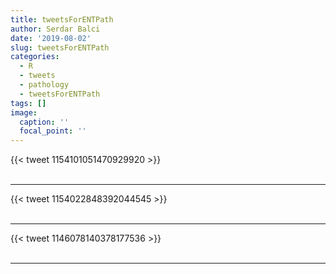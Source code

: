 ```yaml
---
title: tweetsForENTPath
author: Serdar Balci
date: '2019-08-02'
slug: tweetsForENTPath
categories:
  - R
  - tweets
  - pathology
  - tweetsForENTPath
tags: []
image:
  caption: ''
  focal_point: ''
---
```



{{< tweet 1154101051470929920 >}}
<br>
<br>
<hr>
{{< tweet 1154022848392044545 >}}
<br>
<br>
<hr>
{{< tweet 1146078140378177536 >}}
<br>
<br>
<hr>
